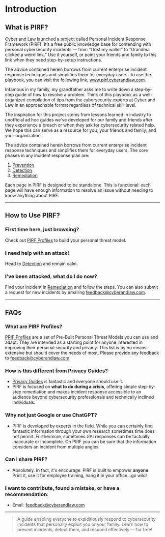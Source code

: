 # Introduction
## What is PIRF?

Cyber and Law launched a project called Personal Incident Response Framework (PIRF).  It’s a free public knowledge base for contending with personal cybersecurity incidents — from “I lost my wallet” to “Grandma clicked a weird link.” Use it yourself, or point your friends and family to this link when they need step-by-setup instructions.

The advice contained herein borrows from current enterprise incident response techniques and simplifies them for everyday users. To use the playbook, you can visit the following link, www.pirf.cyberandlaw.com.

Infamous in my family, my grandfather asks me to write down a step-by-step guide of how to resolve a problem. Think of this playbook as a well-organized compilation of tips from the cybersecurity experts at Cyber and Law in an approachable format regardless of technical skill level.

The inspiration for this project stems from lessons learned in industry to unofficial ad hoc guides we've developed for our family and friends after they experience a breach or when they ask for cybersecurity related help. We hope this can serve as a resource for you, your friends and family, and your organization.

The advice contained herein borrows from current enterprise incident response techniques and simplifies them for everyday users. The core phases in any incident response plan are:

1. [Prevention](framework/prevention/prevention.md)  
2. [Detection](framework/detection/detection.md)  
3. [Remediation](framework/remediation/remediation.md)

Each page in PIRF is designed to be standalone. This is functional: each page will have enough information to resolve an issue without needing to know anything about PIRF.

---

## How to Use PIRF?

### First time here, just browsing?  
Check out [PIRF Profiles](pirf-profiles.md) to build your personal threat model.

### I need help with an attack!  
Head to [Detection](framework/detection/detection.md) and remain calm.

### I've been attacked, what do I do now?  
Find your incident in [Remediation](framework/remediation/remediation.md) and follow the steps. You can also submit a request for new incidents by emailing feedback@cyberandlaw.com.

---

## FAQs

### What are PIRF Profiles?
[PRIF Profiles](pirf-profiles.md) are a set of Pre-Built Personal Threat Models you can use and adapt. They are intended as a starting point for anyone interested in improving their personal security and privacy. This list is by no means extensive but should cover the needs of most. Please provide any feedback to feedback@cyberandlaw.com. 

### How is this different from Privacy Guides?
- [Privacy Guides](https://www.privacyguides.org) is fantastic and everyone should use it.
- PIRF is focused on **what to do during a crisis**, offering simple step-by-step remediation and makes incident response accessible to an audience beyond cybersecurity professionals and technically inclined individuals.

### Why not just Google or use ChatGPT?
- PIRF is developed by experts in the field. While you can certainly find fantastic information through your own research sometimes time does not permit. Furthermore, sometimes GAI responses can be factually inaccurate or incomplete. On PIRF you can be sure that the information considers an incident from multiple angles.

### Can I share PIRF?
- Absolutely. In fact, it's encourage. PIRF is built to empower **anyone**. Print it, use it for employee training, hang it in your office...go wild!

### I want to contribute, found a mistake, or have a recommendation:
- Email: [feedback@cyberandlaw.com](mailto:feedback@cyberandlaw.com)

---

> A guide enabling everyone to expiditiously respond to cybersecurity incidents that personally exploit you or your family. Learn how to prevent incidents, detect them, and respond effectively — for free!
